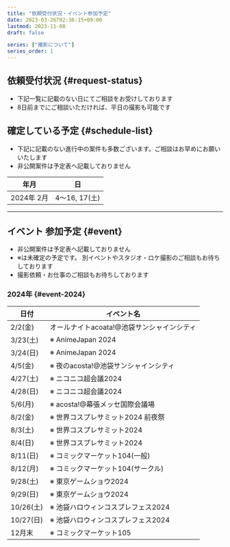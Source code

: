 ```yaml
---
title: "依頼受付状況・イベント参加予定"
date: 2023-03-26T02:36:15+09:00
lastmod: 2023-11-08
draft: false

series: ["撮影について"]
series_order: 1
---
```


## 依頼受付状況 {#request-status}

- 下記一覧に記載のない日にてご相談をお受けしております
- 8日前までにご相談いただければ、平日の撮影も可能です

## 確定している予定 {#schedule-list}

- 下記に記載のない進行中の案件も多数ございます。ご相談はお早めにお願いいたします
- 非公開案件は予定表へ記載しておりません

| 年月       | 日            |
| ---------- | ------------- |
| 2024年 2月 | 4〜16, 17(土) |

---

## イベント 参加予定 {#event}

- 非公開案件は予定表へ記載しておりません
- ※は未確定の予定です。 別イベントやスタジオ・ロケ撮影のご相談もお待ちしております
- 撮影依頼・お仕事のご相談もお待ちしております

### 2024年 {#event-2024}

| 日付      | イベント名                                 |
| --------- | ------------------------------------------ |
| 2/2(金)   | オールナイトacoata!@池袋サンシャインシティ |
| 3/23(土)  | ※ AnimeJapan 2024                          |
| 3/24(日)  | ※ AnimeJapan 2024                          |
| 4/5(金)   | ※ 夜のacosta!@池袋サンシャインシティ       |
| 4/27(土)  | ※ ニコニコ超会議2024                       |
| 4/28(日)  | ※ ニコニコ超会議2024                       |
| 5/6(月)   | ※ acosta!@幕張メッセ国際会議場             |
| 8/2(金)   | ※ 世界コスプレサミット2024 前夜祭          |
| 8/3(土)   | ※ 世界コスプレサミット2024                 |
| 8/4(日)   | ※ 世界コスプレサミット2024                 |
| 8/11(日)  | ※ コミックマーケット104(一般)              |
| 8/12(月)  | ※ コミックマーケット104(サークル)          |
| 9/28(土)  | ※ 東京ゲームショウ2024                     |
| 9/29(日)  | ※ 東京ゲームショウ2024                     |
| 10/26(土) | ※ 池袋ハロウィンコスプレフェス2024         |
| 10/27(日) | ※ 池袋ハロウィンコスプレフェス2024         |
| 12月末    | ※ コミックマーケット105                    |
